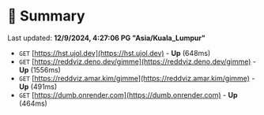 # 📖 Summary
Last updated: **12/9/2024, 4:27:06 PG "Asia/Kuala_Lumpur"**

- `GET` [https://hst.ujol.dev](https://hst.ujol.dev) - **Up** (648ms)
- `GET` [https://reddviz.deno.dev/gimme](https://reddviz.deno.dev/gimme) - **Up** (1556ms)
- `GET` [https://reddviz.amar.kim/gimme](https://reddviz.amar.kim/gimme) - **Up** (491ms)
- `GET` [https://dumb.onrender.com](https://dumb.onrender.com) - **Up** (464ms)
